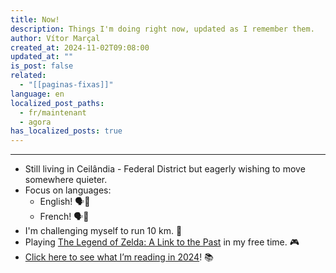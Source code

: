 ```yaml
---
title: Now!
description: Things I'm doing right now, updated as I remember them.
author: Vítor Marçal
created_at: 2024-11-02T09:08:00
updated_at: ""
is_post: false
related:
  - "[[paginas-fixas]]"
language: en
localized_post_paths:
  - fr/maintenant
  - agora
has_localized_posts: true
---
```

---
- Still living in Ceilândia - Federal District but eagerly wishing to move somewhere quieter.
- Focus on languages:
    - English! 🗣️💬
    - French! 🗣️💬
- I'm challenging myself to run 10 km. 🏃
- Playing [The Legend of Zelda: A Link to the Past](https://en.wikipedia.org/wiki/The_Legend_of_Zelda:_A_Link_to_the_Past) in my free time. 🎮
- [Click here to see what I’m reading in 2024](https://www.marcal.dev/leituras-de-2024/)! 📚